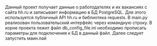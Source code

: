 Данный проект получает данные о работодателях и их вакансиях с сайта hh.ru и записывает информацию в БД PostgreSQL. 
Для этого используется публичный API hh.ru и библиотека requests. 
В main.py реализован пользовательский интерфейс через командную строку.
В корне проекта лежит файл db_config_file.ini необходимо прописать параметры для подключения к БД в данный файл. Далее следует запустить маин.пай
